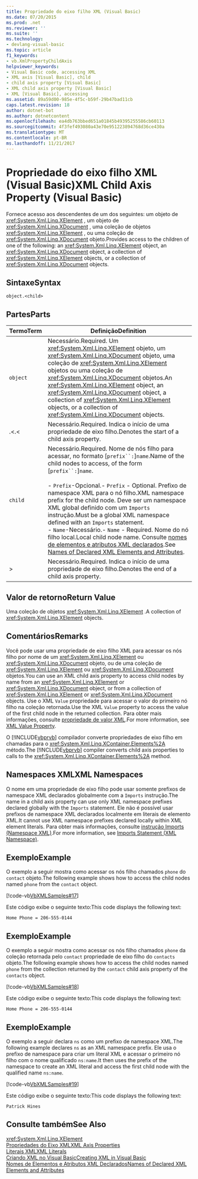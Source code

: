 ```yaml
---
title: Propriedade do eixo filho XML (Visual Basic)
ms.date: 07/20/2015
ms.prod: .net
ms.reviewer: ''
ms.suite: ''
ms.technology:
- devlang-visual-basic
ms.topic: article
f1_keywords:
- vb.XmlPropertyChildAxis
helpviewer_keywords:
- Visual Basic code, accessing XML
- XML axis [Visual Basic], child
- child axis property [Visual Basic]
- XML child axis property [Visual Basic]
- XML [Visual Basic], accessing
ms.assetid: 89a59d00-985e-4f5c-b59f-29b47bad11cb
caps.latest.revision: 18
author: dotnet-bot
ms.author: dotnetcontent
ms.openlocfilehash: ea4db763bbed651a01845b49395255586cb60113
ms.sourcegitcommit: 4f3fef493080a43e70e951223894768d36ce430a
ms.translationtype: MT
ms.contentlocale: pt-BR
ms.lasthandoff: 11/21/2017
---
```

# <a name="xml-child-axis-property-visual-basic"></a><span data-ttu-id="abed1-102">Propriedade do eixo filho XML (Visual Basic)</span><span class="sxs-lookup"><span data-stu-id="abed1-102">XML Child Axis Property (Visual Basic)</span></span>
<span data-ttu-id="abed1-103">Fornece acesso aos descendentes de um dos seguintes: um objeto de <xref:System.Xml.Linq.XElement> , um objeto de <xref:System.Xml.Linq.XDocument> , uma coleção de objetos <xref:System.Xml.Linq.XElement> , ou uma coleção de <xref:System.Xml.Linq.XDocument> objeto.</span><span class="sxs-lookup"><span data-stu-id="abed1-103">Provides access to the children of one of the following: an <xref:System.Xml.Linq.XElement> object, an <xref:System.Xml.Linq.XDocument> object, a collection of <xref:System.Xml.Linq.XElement> objects, or a collection of <xref:System.Xml.Linq.XDocument> objects.</span></span>  
  
## <a name="syntax"></a><span data-ttu-id="abed1-104">Sintaxe</span><span class="sxs-lookup"><span data-stu-id="abed1-104">Syntax</span></span>  
  
```  
object.<child>  
```  
  
## <a name="parts"></a><span data-ttu-id="abed1-105">Partes</span><span class="sxs-lookup"><span data-stu-id="abed1-105">Parts</span></span>  
  
|<span data-ttu-id="abed1-106">Termo</span><span class="sxs-lookup"><span data-stu-id="abed1-106">Term</span></span>|<span data-ttu-id="abed1-107">Definição</span><span class="sxs-lookup"><span data-stu-id="abed1-107">Definition</span></span>|  
|---|---|  
|`object`|<span data-ttu-id="abed1-108">Necessário.</span><span class="sxs-lookup"><span data-stu-id="abed1-108">Required.</span></span> <span data-ttu-id="abed1-109">Um <xref:System.Xml.Linq.XElement> objeto, um <xref:System.Xml.Linq.XDocument> objeto, uma coleção de <xref:System.Xml.Linq.XElement> objetos ou uma coleção de <xref:System.Xml.Linq.XDocument> objetos.</span><span class="sxs-lookup"><span data-stu-id="abed1-109">An <xref:System.Xml.Linq.XElement> object, an <xref:System.Xml.Linq.XDocument> object, a collection of <xref:System.Xml.Linq.XElement> objects, or a collection of <xref:System.Xml.Linq.XDocument> objects.</span></span>|  
|<span data-ttu-id="abed1-110">.<</span><span class="sxs-lookup"><span data-stu-id="abed1-110">.<</span></span>|<span data-ttu-id="abed1-111">Necessário.</span><span class="sxs-lookup"><span data-stu-id="abed1-111">Required.</span></span> <span data-ttu-id="abed1-112">Indica o início de uma propriedade de eixo filho.</span><span class="sxs-lookup"><span data-stu-id="abed1-112">Denotes the start of a child axis property.</span></span>|  
|`child`|<span data-ttu-id="abed1-113">Necessário.</span><span class="sxs-lookup"><span data-stu-id="abed1-113">Required.</span></span> <span data-ttu-id="abed1-114">Nome de nós filho para acessar, no formato [`prefix``:`]`name`.</span><span class="sxs-lookup"><span data-stu-id="abed1-114">Name of the child nodes to access, of the form [`prefix``:`]`name`.</span></span><br /><br /> <span data-ttu-id="abed1-115">-   `Prefix`-Opcional.</span><span class="sxs-lookup"><span data-stu-id="abed1-115">-   `Prefix` - Optional.</span></span> <span data-ttu-id="abed1-116">Prefixo de namespace XML para o nó filho.</span><span class="sxs-lookup"><span data-stu-id="abed1-116">XML namespace prefix for the child node.</span></span> <span data-ttu-id="abed1-117">Deve ser um namespace XML global definido com um `Imports` instrução.</span><span class="sxs-lookup"><span data-stu-id="abed1-117">Must be a global XML namespace defined with an `Imports` statement.</span></span><br /><span data-ttu-id="abed1-118">-   `Name`-Necessário.</span><span class="sxs-lookup"><span data-stu-id="abed1-118">-   `Name` - Required.</span></span> <span data-ttu-id="abed1-119">Nome do nó filho local.</span><span class="sxs-lookup"><span data-stu-id="abed1-119">Local child node name.</span></span> <span data-ttu-id="abed1-120">Consulte [nomes de elementos e atributos XML declarados](../../../visual-basic/programming-guide/language-features/xml/names-of-declared-xml-elements-and-attributes.md).</span><span class="sxs-lookup"><span data-stu-id="abed1-120">See [Names of Declared XML Elements and Attributes](../../../visual-basic/programming-guide/language-features/xml/names-of-declared-xml-elements-and-attributes.md).</span></span>|  
|>|<span data-ttu-id="abed1-121">Necessário.</span><span class="sxs-lookup"><span data-stu-id="abed1-121">Required.</span></span> <span data-ttu-id="abed1-122">Indica o início de uma propriedade de eixo filho.</span><span class="sxs-lookup"><span data-stu-id="abed1-122">Denotes the end of a child axis property.</span></span>|  
  
## <a name="return-value"></a><span data-ttu-id="abed1-123">Valor de retorno</span><span class="sxs-lookup"><span data-stu-id="abed1-123">Return Value</span></span>  
 <span data-ttu-id="abed1-124">Uma coleção de objetos <xref:System.Xml.Linq.XElement> .</span><span class="sxs-lookup"><span data-stu-id="abed1-124">A collection of <xref:System.Xml.Linq.XElement> objects.</span></span>  
  
## <a name="remarks"></a><span data-ttu-id="abed1-125">Comentários</span><span class="sxs-lookup"><span data-stu-id="abed1-125">Remarks</span></span>  
 <span data-ttu-id="abed1-126">Você pode usar uma propriedade de eixo filho XML para acessar os nós filho por nome de um <xref:System.Xml.Linq.XElement> ou <xref:System.Xml.Linq.XDocument> objeto, ou de uma coleção de <xref:System.Xml.Linq.XElement> ou <xref:System.Xml.Linq.XDocument> objetos.</span><span class="sxs-lookup"><span data-stu-id="abed1-126">You can use an XML child axis property to access child nodes by name from an <xref:System.Xml.Linq.XElement> or <xref:System.Xml.Linq.XDocument> object, or from a collection of <xref:System.Xml.Linq.XElement> or <xref:System.Xml.Linq.XDocument> objects.</span></span> <span data-ttu-id="abed1-127">Use o XML `Value` propriedade para acessar o valor do primeiro nó filho na coleção retornada.</span><span class="sxs-lookup"><span data-stu-id="abed1-127">Use the XML `Value` property to access the value of the first child node in the returned collection.</span></span> <span data-ttu-id="abed1-128">Para obter mais informações, consulte [propriedade de valor XML](../../../visual-basic/language-reference/xml-axis/xml-value-property.md).</span><span class="sxs-lookup"><span data-stu-id="abed1-128">For more information, see [XML Value Property](../../../visual-basic/language-reference/xml-axis/xml-value-property.md).</span></span>  
  
 <span data-ttu-id="abed1-129">O [!INCLUDE[vbprvb](~/includes/vbprvb-md.md)] compilador converte propriedades de eixo filho em chamadas para o <xref:System.Xml.Linq.XContainer.Elements%2A> método.</span><span class="sxs-lookup"><span data-stu-id="abed1-129">The [!INCLUDE[vbprvb](~/includes/vbprvb-md.md)] compiler converts child axis properties to calls to the <xref:System.Xml.Linq.XContainer.Elements%2A> method.</span></span>  
  
## <a name="xml-namespaces"></a><span data-ttu-id="abed1-130">Namespaces XML</span><span class="sxs-lookup"><span data-stu-id="abed1-130">XML Namespaces</span></span>  
 <span data-ttu-id="abed1-131">O nome em uma propriedade de eixo filho pode usar somente prefixos de namespace XML declarados globalmente com a `Imports` instrução.</span><span class="sxs-lookup"><span data-stu-id="abed1-131">The name in a child axis property can use only XML namespace prefixes declared globally with the `Imports` statement.</span></span> <span data-ttu-id="abed1-132">Ele não é possível usar prefixos de namespace XML declarados localmente em literais de elemento XML.</span><span class="sxs-lookup"><span data-stu-id="abed1-132">It cannot use XML namespace prefixes declared locally within XML element literals.</span></span> <span data-ttu-id="abed1-133">Para obter mais informações, consulte [instrução Imports (Namespace XML)](../../../visual-basic/language-reference/statements/imports-statement-xml-namespace.md).</span><span class="sxs-lookup"><span data-stu-id="abed1-133">For more information, see [Imports Statement (XML Namespace)](../../../visual-basic/language-reference/statements/imports-statement-xml-namespace.md).</span></span>  
  
## <a name="example"></a><span data-ttu-id="abed1-134">Exemplo</span><span class="sxs-lookup"><span data-stu-id="abed1-134">Example</span></span>  
 <span data-ttu-id="abed1-135">O exemplo a seguir mostra como acessar os nós filho chamados `phone` do `contact` objeto.</span><span class="sxs-lookup"><span data-stu-id="abed1-135">The following example shows how to access the child nodes named `phone` from the `contact` object.</span></span>  
  
 [!code-vb[VbXMLSamples#17](../../../visual-basic/language-reference/operators/codesnippet/VisualBasic/xml-child-axis-property_1.vb)]  
  
 <span data-ttu-id="abed1-136">Este código exibe o seguinte texto:</span><span class="sxs-lookup"><span data-stu-id="abed1-136">This code displays the following text:</span></span>  
  
 `Home Phone = 206-555-0144`  
  
## <a name="example"></a><span data-ttu-id="abed1-137">Exemplo</span><span class="sxs-lookup"><span data-stu-id="abed1-137">Example</span></span>  
 <span data-ttu-id="abed1-138">O exemplo a seguir mostra como acessar os nós filho chamados `phone` da coleção retornada pelo `contact` propriedade de eixo filho do `contacts` objeto.</span><span class="sxs-lookup"><span data-stu-id="abed1-138">The following example shows how to access the child nodes named `phone` from the collection returned by the `contact` child axis property of the `contacts` object.</span></span>  
  
 [!code-vb[VbXMLSamples#18](../../../visual-basic/language-reference/operators/codesnippet/VisualBasic/xml-child-axis-property_2.vb)]  
  
 <span data-ttu-id="abed1-139">Este código exibe o seguinte texto:</span><span class="sxs-lookup"><span data-stu-id="abed1-139">This code displays the following text:</span></span>  
  
 `Home Phone = 206-555-0144`  
  
## <a name="example"></a><span data-ttu-id="abed1-140">Exemplo</span><span class="sxs-lookup"><span data-stu-id="abed1-140">Example</span></span>  
 <span data-ttu-id="abed1-141">O exemplo a seguir declara `ns` como um prefixo de namespace XML.</span><span class="sxs-lookup"><span data-stu-id="abed1-141">The following example declares `ns` as an XML namespace prefix.</span></span> <span data-ttu-id="abed1-142">Ele usa o prefixo de namespace para criar um literal XML e acessar o primeiro nó filho com o nome qualificado `ns:name`.</span><span class="sxs-lookup"><span data-stu-id="abed1-142">It then uses the prefix of the namespace to create an XML literal and access the first child node with the qualified name `ns:name`.</span></span>  
  
 [!code-vb[VbXMLSamples#19](../../../visual-basic/language-reference/operators/codesnippet/VisualBasic/xml-child-axis-property_3.vb)]  
  
 <span data-ttu-id="abed1-143">Este código exibe o seguinte texto:</span><span class="sxs-lookup"><span data-stu-id="abed1-143">This code displays the following text:</span></span>  
  
 `Patrick Hines`  
  
## <a name="see-also"></a><span data-ttu-id="abed1-144">Consulte também</span><span class="sxs-lookup"><span data-stu-id="abed1-144">See Also</span></span>  
 <xref:System.Xml.Linq.XElement>  
 [<span data-ttu-id="abed1-145">Propriedades do Eixo XML</span><span class="sxs-lookup"><span data-stu-id="abed1-145">XML Axis Properties</span></span>](../../../visual-basic/language-reference/xml-axis/xml-axis-properties.md)  
 [<span data-ttu-id="abed1-146">Literais XML</span><span class="sxs-lookup"><span data-stu-id="abed1-146">XML Literals</span></span>](../../../visual-basic/language-reference/xml-literals/index.md)  
 [<span data-ttu-id="abed1-147">Criando XML no Visual Basic</span><span class="sxs-lookup"><span data-stu-id="abed1-147">Creating XML in Visual Basic</span></span>](../../../visual-basic/programming-guide/language-features/xml/creating-xml.md)  
 [<span data-ttu-id="abed1-148">Nomes de Elementos e Atributos XML Declarados</span><span class="sxs-lookup"><span data-stu-id="abed1-148">Names of Declared XML Elements and Attributes</span></span>](../../../visual-basic/programming-guide/language-features/xml/names-of-declared-xml-elements-and-attributes.md)
